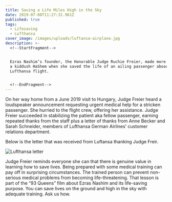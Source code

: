 ```yaml
---
title: Saving a Life Miles High in the Sky
date: 2019-07-08T11:27:31.961Z
published: true
tags:
  - Lifesaving
  - Lufthansa
cover_image: /images/uploads/luftansa-airplane.jpg
description: >-
  <!--StartFragment-->


  Ezras Nashim’s founder, the Honorable Judge Ruchie Freier, made more news and
  a kiddush HaShem when she saved the life of an ailing passenger aboard a
  Lufthansa flight.


  <!--EndFragment-->
---
```

<!--StartFragment-->

On her way home from a June 2019 visit to Hungary, Judge Freier heard a loudspeaker announcement requesting urgent medical help for a stricken passenger. She hurried to the flight crew, offering her assistance. Judge Freier succeeded in stabilizing the patient aka fellow passenger, earning repeated thanks from the staff plus a letter of thanks from Anne Becker and Sarah Schneider, members of Lufthansa German Airlines’ customer relations department.

Below is the letter that was received from Luftansa thanking Judge Freir.

<!--EndFragment-->

<!--StartFragment-->

![Lufthansa letter](/images/uploads/luftansa-flight.jpg)

<!--EndFragment-->



<!--StartFragment-->

Judge Freier reminds everyone she can that there is genuine value in learning how to save lives. Being prepared with some medical training can pay off in surprising circumstances. The trained person can prevent non-serious medical problems from becoming life-threatening. That lesson is part of the “93 Queens” film about Ezras Nashim and its life-saving purpose. You can save lives on the ground and high in the sky with adequate training. Ask us how.

<!--EndFragment-->